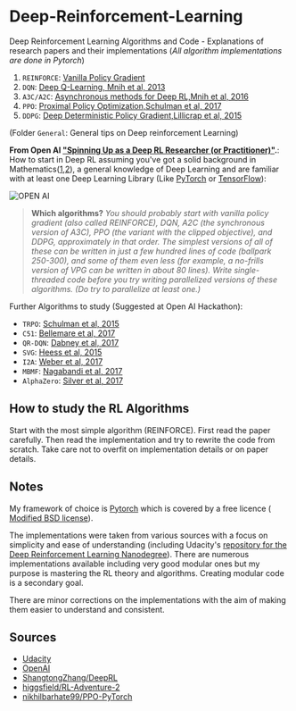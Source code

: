 # Deep-Reinforcement-Learning
Deep Reinforcement Learning Algorithms and Code - Explanations of research papers and their implementations (*All algorithm implementations are done in Pytorch*)

1. `REINFORCE`: [Vanilla Policy Gradient](https://spinningup.openai.com/en/latest/algorithms/vpg.html)
2. `DQN`: [Deep Q-Learning, Mnih et al, 2013](https://www.cs.toronto.edu/~vmnih/docs/dqn.pdf)
3. `A3C/A2C`: [Asynchronous methods for Deep RL,Mnih et al, 2016  ](https://arxiv.org/abs/1602.01783)
4. `PPO`: [Proximal Policy Optimization,Schulman et al, 2017](https://arxiv.org/abs/1707.06347)
5. `DDPG`: [Deep Deterministic Policy Gradient,Lillicrap et al, 2015](https://arxiv.org/abs/1509.02971)

(Folder `General`: General tips on Deep reinforcement Learning)


**From Open AI ["Spinning Up as a Deep RL Researcher (or Practitioner)"](https://spinningup.openai.com/en/latest/spinningup/spinningup.html).**: How to start in Deep RL assuming you've got a solid background in Mathematics([1](http://wiki.fast.ai/index.php/Calculus_for_Deep_Learning),[2](https://www.quantstart.com/articles/matrix-algebra-linear-algebra-for-deep-learning-part-2)), a general knowledge of Deep Learning and are familiar with at least one Deep Learning Library (Like [PyTorch](https://pytorch.org/)  or [TensorFlow](https://www.tensorflow.org/)):

![OPEN AI](https://spinningup.openai.com/en/latest/_static/spinning-up-logo2.png)

>**Which algorithms?** *You should probably start with vanilla policy gradient (also called REINFORCE), DQN, A2C (the synchronous version of A3C), PPO (the variant with the clipped objective), and DDPG, approximately in that order. The simplest versions of all of these can be written in just a few hundred lines of code (ballpark 250-300), and some of them even less (for example, a no-frills version of VPG can be written in about 80 lines). Write single-threaded code before you try writing parallelized versions of these algorithms. (Do try to parallelize at least one.)*



Further Algorithms to study (Suggested at Open AI Hackathon):

* `TRPO`: [Schulman et al, 2015](https://arxiv.org/abs/1502.05477)
* `C51`: [Bellemare et al, 2017](https://arxiv.org/abs/1707.06887)
* `QR-DQN`: [Dabney et al, 2017](https://arxiv.org/abs/1710.10044)
* `SVG`: [Heess et al, 2015](https://arxiv.org/abs/1510.09142)
* `I2A`: [Weber et al, 2017](https://arxiv.org/abs/1707.06203)
* `MBMF`: [Nagabandi et al, 2017](https://sites.google.com/view/mbmf)
* `AlphaZero`: [Silver et al, 2017](https://arxiv.org/abs/1712.01815)

## How to study the RL Algorithms

Start with the most simple algorithm (REINFORCE). First read the paper carefully. Then read the implementation and try to rewrite the code from scratch. Take care not to overfit on implementation details or on paper details. 

## Notes
My framework of choice is [Pytorch](https://pytorch.org/) which is covered by a free licence ([ Modified BSD license](https://en.wikipedia.org/wiki/Modified_BSD_License)).

The implementations were taken from various sources with a focus on simplicity and ease of understanding (including Udacity's [repository for the Deep Reinforcement Learning Nanodegree](https://github.com/udacity/deep-reinforcement-learning)). There are numerous implementations available including very good modular ones but my purpose is mastering the RL theory and algorithms. Creating modular code is a secondary goal.

There are minor corrections on the implementations with the aim of making them easier to understand and consistent.

## Sources
* [Udacity](https://github.com/udacity/deep-reinforcement-learning)
* [OpenAI](https://spinningup.openai.com/en/latest/spinningup/spinningup.html)
* [ShangtongZhang/DeepRL](https://github.com/ShangtongZhang/DeepRL)
* [higgsfield/RL-Adventure-2](https://github.com/higgsfield/RL-Adventure-2)
* [nikhilbarhate99/PPO-PyTorch](https://github.com/nikhilbarhate99/PPO-PyTorch)

